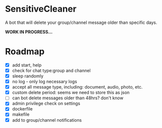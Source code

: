 # SensitiveCleaner
A bot that will delete your group/channel message older than specific days.

**WORK IN PROGRESS...**

# Roadmap
- [x] add start, help
- [x] check for chat type:group and channel
- [x] sleep randomly
- [x] no log - only log necessary logs
- [x] accept all message type, including: document, audio, photo, etc.
- [x] custom delete period: seems we need to store this as json
- [ ] can bot delete messages older than 48hrs? don't know
- [x] admin privilege check on settings
- [x] dockerfile
- [x] makefile
- [x] add to group/channel notifications